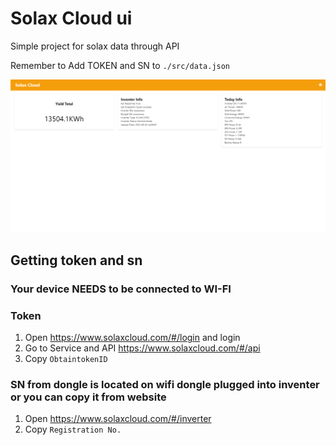 # Solax Cloud ui
Simple project for solax data through API

Remember to Add TOKEN and SN to `./src/data.json`

![Ui](./solaxui.png)

## Getting token and sn
### Your device NEEDS to be connected to WI-FI
### Token
1. Open https://www.solaxcloud.com/#/login and login
2. Go to Service and API https://www.solaxcloud.com/#/api
3. Copy `ObtaintokenID `

### SN from dongle is located on wifi dongle plugged into inventer or you can copy it from website
1. Open https://www.solaxcloud.com/#/inverter
2. Copy `Registration No.`